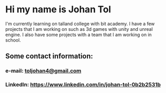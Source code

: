 # Hi my name is Johan Tol
I'm currently learning on talland college with bit academy.
I have a few projects that I am working on such as 3d games with unity and unreal engine.
I also have some projects with a team that I am working on in school.


## Some contact information:
### e-mail: toljohan4@gmail.com
### LinkedIn: https://www.linkedin.com/in/johan-tol-0b2b2531b
